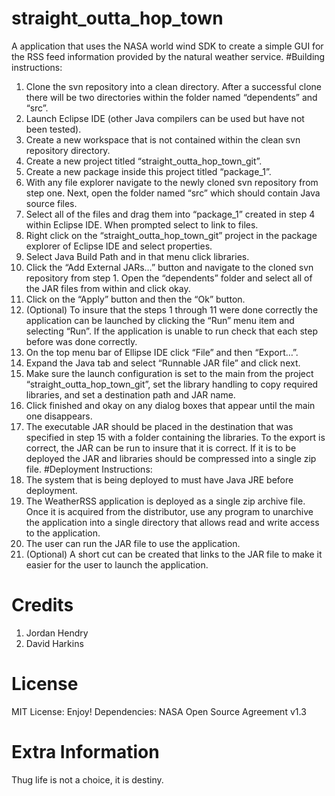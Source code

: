# straight_outta_hop_town
A application that uses the NASA world wind SDK to create a simple GUI for the RSS feed information provided by the natural weather service.
#Building instructions:
1.	Clone the svn repository into a clean directory. After a successful clone there will be two directories within the folder named “dependents” and “src”.
2.	Launch Eclipse IDE (other Java compilers can be used but have not been tested).
3.	Create a new workspace that is not contained within the clean svn repository directory.
4.	Create a new project titled “straight_outta_hop_town_git”.
5.	Create a new package inside this project titled “package_1”.
6.	With any file explorer navigate to the newly cloned svn repository from step one. Next, open the folder named “src” which should contain Java source files.
7.	Select all of the files and drag them into “package_1” created in step 4 within Eclipse IDE. When prompted select to link to files.
8.	Right click on the “straight_outta_hop_town_git” project in the package explorer of Eclipse IDE and select properties.
9.	Select Java Build Path and in that menu click libraries.
10.	Click the “Add External JARs…” button and navigate to the cloned svn repository from step 1. Open the “dependents” folder and select all of the JAR files from within and click okay.
11.	Click on the “Apply” button and then the “Ok” button.
12.	(Optional) To insure that the steps 1 through 11 were done correctly the application can be launched by clicking the “Run” menu item and selecting “Run”. If the application is unable to run check that each step before was done correctly.
13.	On the top menu bar of Ellipse IDE click “File” and then “Export…”.
14.	Expand the Java tab and select “Runnable JAR file” and click next.
15.	Make sure the launch configuration is set to the main from the project “straight_outta_hop_town_git”, set the library handling to copy required libraries, and set a destination path and JAR name. 
16.	 Click finished and okay on any dialog boxes that appear until the main one disappears.
17.	 The executable JAR should be placed in the destination that was specified in step 15 with a folder containing the libraries. To the export is correct, the JAR can be run to insure that it is correct. If it is to be deployed the JAR and libraries should be compressed into a single zip file.
#Deployment Instructions:
0.	The system that is being deployed to must have Java JRE before deployment.
1.	The WeatherRSS application is deployed as a single zip archive file. Once it is acquired from the distributor, use any program to unarchive the application into a single directory that allows read and write access to the application.
2.	The user can run the JAR file to use the application.
3.	(Optional) A short cut can be created that links to the JAR file to make it easier for the user to launch the application.
# Credits
1. Jordan Hendry
2. David Harkins
# License
MIT License: Enjoy!
Dependencies: NASA Open Source Agreement v1.3
# Extra Information
Thug life is not a choice, it is destiny.
